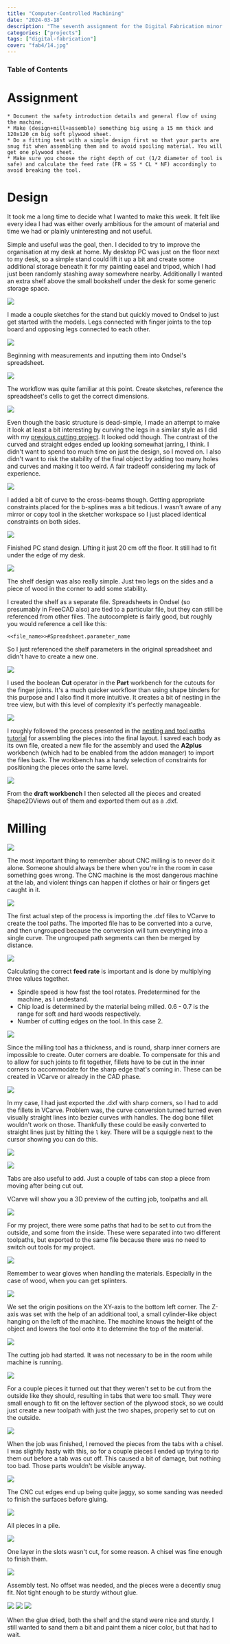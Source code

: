 ```yaml
---
title: "Computer-Controlled Machining"
date: "2024-03-18"
description: "The seventh assignment for the Digital Fabrication minor."
categories: ["projects"]
tags: ["digital-fabrication"]
cover: "fab4/14.jpg"
---
```


### Table of Contents

# Assignment

```
* Document the safety introduction details and general flow of using the machine.
* Make (design+mill+assemble) something big using a 15 mm thick and 120x120 cm big soft plywood sheet.
* Do a fitting test with a simple design first so that your parts are snug fit when assembling them and to avoid spoiling material. You will get one plywood sheet.
* Make sure you choose the right depth of cut (1/2 diameter of tool is safe) and calculate the feed rate (FR = SS * CL * NF) accordingly to avoid breaking the tool.
```

# Design

It took me a long time to decide what I wanted to make this week. It felt like every idea I had was either overly ambitious for the amount of material and time we had or plainly uninteresting and not useful. 

Simple and useful was the goal, then. I decided to try to improve the organisation at my desk at home. My desktop PC was just on the floor next to my desk, so a simple stand could lift it up a bit and create some additional storage beneath it for my painting easel and tripod, which I had just been randomly stashing away somewhere nearby. Additionally I wanted an extra shelf above the small bookshelf under the desk for some generic storage space. 

![](fab7/01.jpg)

I made a couple sketches for the stand but quickly moved to Ondsel to just get started with the models. Legs connected with finger joints to the top board and opposing legs connected to each other.

![](fab7/02.png)

Beginning with measurements and inputting them into Ondsel's spreadsheet. 

![](fab7/03.png)

The workflow was quite familiar at this point. Create sketches, reference the spreadsheet's cells to get the correct dimensions. 

![](fab7/04.png)

Even though the basic structure is dead-simple, I made an attempt to make it look at least a bit interesting by curving the legs in a similar style as I did with my [previous cutting project](fablab-three). It looked odd though. The contrast of the curved and straight edges ended up looking somewhat jarring, I think. I didn't want to spend too much time on just the design, so I moved on. I also didn't want to risk the stability of the final object by adding too many holes and curves and making it too weird. A fair tradeoff considering my lack of experience. 

![](fab7/05.png)

I added a bit of curve to the cross-beams though. Getting appropriate constraints placed for the b-splines was a bit tedious. I wasn't aware of any mirror or copy tool in the sketcher workspace so I just placed identical constraints on both sides. 

![](fab7/06.png)

Finished PC stand design. Lifting it just 20 cm off the floor. It still had to fit under the edge of my desk. 

![](fab7/07.png)

The shelf design was also really simple. Just two legs on the sides and a piece of wood in the corner to add some stability.

I created the shelf as a separate file. Spreadsheets in Ondsel (so presumably in FreeCAD also) are tied to a particular file, but they can still be referenced from other files. The autocomplete is fairly good, but roughly you would reference a cell like this:

`<<file_name>>#Spreadsheet.parameter_name`

So I just referenced the shelf parameters in the original spreadsheet and didn't have to create a new one. 

![](fab7/08.png)

I used the boolean **Cut** operator in the **Part** workbench for the cutouts for the finger joints. It's a much quicker workflow than using shape binders for this purpose and I also find it more intuitive. It creates a bit of nesting in the tree view, but with this level of complexity it's perfectly manageable. 

![](fab7/09.png)

I roughly followed the process presented in the [nesting and tool paths tutorial](https://www.youtube.com/watch?v=kbu4pEzIPl4) for assembling the pieces into the final layout. I saved each body as its own file, created a new file for the assembly and used the **A2plus** workbench (which had to be enabled from the addon manager) to import the files back. The workbench has a handy selection of constraints for positioning the pieces onto the same level. 

![](fab7/10.png)

From the **draft workbench** I then selected all the pieces and created Shape2DViews out of them and exported them out as a .dxf. 

# Milling

![](fab7/4.jpg)

The most important thing to remember about CNC milling is to never do it alone. Someone should always be there when you're in the room in case something goes wrong. The CNC machine is the most dangerous machine at the lab, and violent things can happen if clothes or hair or fingers get caught in it. 

![](fab7/1.jpg)

The first actual step of the process is importing the .dxf files to VCarve to create the tool paths. The imported file has to be converted into a curve, and then ungrouped because the conversion will turn everything into a single curve. The ungrouped path segments can then be merged by distance. 

![](fab7/2.jpg)

Calculating the correct **feed rate** is important and is done by multiplying three values together. 
* Spindle speed is how fast the tool rotates. Predetermined for the machine, as I undestand.
* Chip load is determined by the material being milled. 0.6 - 0.7 is the range for soft and hard woods respectively. 
* Number of cutting edges on the tool. In this case 2.

![](fab7/3.jpg)

Since the milling tool has a thickness, and is round, sharp inner corners are impossible to create. Outer corners are doable. To compensate for this and to allow for such joints to fit together, fillets have to be cut in the inner corners to accommodate for the sharp edge that's coming in. These can be created in VCarve or already in the CAD phase.


![](fab7/5.jpg)

In my case, I had just exported the .dxf with sharp corners, so I had to add the fillets in VCarve. Problem was, the curve conversion turned turned even visually straight lines into bezier curves with handles. The dog bone fillet wouldn't work on those. Thankfully these could be easily converted to straight lines just by hitting the `l` key. There will be a squiggle next to the cursor showing you can do this. 

![](fab7/6.jpg)

![](fab7/7.jpg)

Tabs are also useful to add. Just a couple of tabs can stop a piece from moving after being cut out. 

VCarve will show you a 3D preview of the cutting job, toolpaths and all. 

![](fab7/11.jpg)

For my project, there were some paths that had to be set to cut from the outside, and some from the inside. These were separated into two different toolpaths, but exported to the same file because there was no need to switch out tools for my project.

![](fab7/8.jpg)

Remember to wear gloves when handling the materials. Especially in the case of wood, when you can get splinters. 

![](fab7/10.jpg)

We set the origin positions on the XY-axis to the bottom left corner. The Z-axis was set with the help of an additional tool, a small cylinder-like object hanging on the left of the machine. The machine knows the height of the object and lowers the tool onto it to determine the top of the material. 

![](fab7/12.jpg)

The cutting job had started. It was not necessary to be in the room while machine is running. 

![](fab7/13.jpg)

For a couple pieces it turned out that they weren't set to be cut from the outside like they should, resulting in tabs that were too small. They were small enough to fit on the leftover section of the plywood stock, so we could just create a new toolpath with just the two shapes, properly set to cut on the outside. 

![](fab7/14.jpg)

When the job was finished, I removed the pieces from the tabs with a chisel. I was slightly hasty with this, so for a couple pieces I ended up trying to rip them out before a tab was cut off. This caused a bit of damage, but nothing too bad. Those parts wouldn't be visible anyway. 

![](fab7/15.jpg)

The CNC cut edges end up being quite jaggy, so some sanding was needed to finish the surfaces before gluing. 

![](fab7/16.jpg)

All pieces in a pile. 

![](fab7/17.jpg)

One layer in the slots wasn't cut, for some reason. A chisel was fine enough to finish them. 

![](fab7/19.jpg)

Assembly test. No offset was needed, and the pieces were a decently snug fit. Not tight enough to be sturdy without glue. 

![](fab7/20.jpg)
![](fab7/21.jpg)
![](fab7/22.jpg)

When the glue dried, both the shelf and the stand were nice and sturdy. I still wanted to sand them a bit and paint them a nicer color, but that had to wait. 